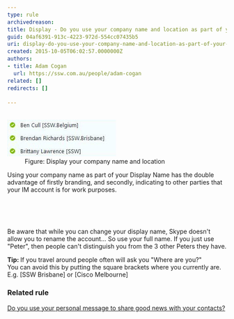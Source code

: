 ```yaml
---
type: rule
archivedreason: 
title: Display - Do you use your company name and location as part of your display name?
guid: 04af6391-913c-4223-972d-554cc07435b5
uri: display-do-you-use-your-company-name-and-location-as-part-of-your-display-name
created: 2015-10-05T06:02:57.0000000Z
authors:
- title: Adam Cogan
  url: https://ssw.com.au/people/adam-cogan
related: []
redirects: []

---
```



<dl class="goodImage">​ 
   <dt><img src="display-your-company-name.jpg" alt="Display your company name" />​</dt><dd> Figure: Display your company name and location<br></dd></dl><p>Using your company name as part of your Display Name has the double advantage of firstly branding, and secondly, indicating to other parties that your IM account is for work purposes.​​<br><br></p>
<br><excerpt class='endintro'></excerpt><br>
<p>Be aware that while you can change your display name, Skype doesn't allow you to rename the account... So use your full name. If you just use "Peter", then people​ can't distinguish you from the 3 other Peters they have.</p><p><b>Tip: </b>If you travel around people often will ask you<b></b> "Where are you?"<br>You can avoid this by putting the square brackets where you currently are. E.g. [SSW Brisbane] or [Cisco Melbourne]<br></p><h3 class="ssw15-rteElement-H3">Related rule​​<br></h3><p><a href="/_layouts/15/FIXUPREDIRECT.ASPX?WebId=3dfc0e07-e23a-4cbb-aac2-e778b71166a2&TermSetId=07da3ddf-0924-4cd2-a6d4-a4809ae20160&TermId=f8ac3470-fc41-46db-97c3-35b8892e77d9">Do you use your personal message to share good news with your contacts?</a><br></p>


